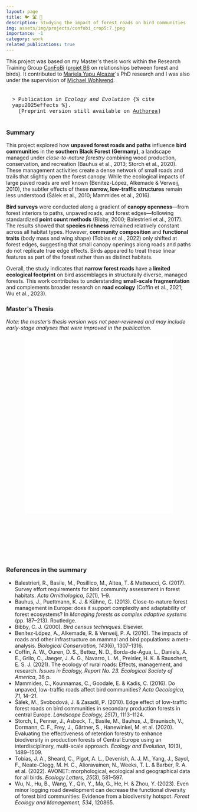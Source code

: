 ```yaml
---
layout: page
title: 🐦 🛣️ 🌲
description: Studying the impact of forest roads on bird communities
img: assets/img/projects/confobi_crop5:7.jpeg
importance: -1
category: work
related_publications: true
---
```


This project was based on my Master's thesis work within the Research Training Group [ConFoBi](https://confobi.uni-freiburg.de/en) ([projet B6](https://confobi.uni-freiburg.de/en/projects/bird-forest-relationships-b6) on relationships between forest and birds). It contributed to [Mariela Yapu Alcazar](https://www.researchgate.net/profile/Mariela-Yapu-Alcazar)'s PhD research and I was also under the supervision of [Michael Wohlwend](https://www.researchgate.net/profile/Michael-Wohlwend). 

<div style="border: 1px solid var(--global-theme-color); border-radius: 20px; background: var(--global-code-bg-color); padding: 16px; margin: 20px 0; font-family: Consolas, 'Liberation Mono', Menlo, Courier, monospace; font-size: 1em; color: var(--global-text-color);">
  > Publication in <i>Ecology and Evolution</i> {% cite yapu2025effects %}. <br>
  &nbsp;&nbsp;(Preprint version still available on <a href="https://doi.org/10.22541/au.174617643.38377034/v1">Authorea</a>)
</div>

### Summary

This project explored how **unpaved forest roads and paths** influence **bird communities** in the **southern Black Forest (Germany)**, a landscape managed under *close-to-nature forestry* combining wood production, conservation, and recreation (Bauhus et al., 2013; Storch et al., 2020). These management activities create a dense network of small roads and trails that slightly open the forest canopy. While the ecological impacts of large paved roads are well known (Benítez-López, Alkemade & Verweij, 2010), the subtler effects of these **narrow, low-traffic structures** remain less understood (Šálek et al., 2010; Mammides et al., 2016).

**Bird surveys** were conducted along a gradient of **canopy openness**—from forest interiors to paths, unpaved roads, and forest edges—following standardized **point count methods** (Bibby, 2000; Balestrieri et al., 2017). The results showed that **species richness** remained relatively constant across all habitat types. However, **community composition** and **functional traits** (body mass and wing shape) (Tobias et al., 2022) only shifted at forest edges, suggesting that small canopy openings along roads and paths do not replicate true edge effects. Birds appeared to treat these linear features as part of the forest rather than as distinct habitats.

Overall, the study indicates that **narrow forest roads** have a **limited ecological footprint** on bird assemblages in structurally diverse, managed forests. This work contributes to understanding **small-scale fragmentation** and complements broader research on **road ecology** (Coffin et al., 2021; Wu et al., 2023).


### Master's Thesis

*Note: the master’s thesis version was not peer-reviewed and may include early-stage analyses that were improved in the publication.*


<div style="display: flex; justify-content: center; width: 100%;">
  <div style="width: 80%; height: 600px;">
    <iframe src="/assets/pdf/BENERRADI-MScThesis-2023-M2BEE_APT.pdf" style="width: 100%; height: 80%;" frameborder="0">
      <p>Your browser does not support iframes. You can <a href="/assets/pdf/BENERRADI-MScThesis-2023-M2BEE_APT.pdf">download the PDF</a> instead.</p>
    </iframe>
  </div>
</div>


### References in the summary

* Balestrieri, R., Basile, M., Posillico, M., Altea, T. & Matteucci, G. (2017). Survey effort requirements for bird community assessment in forest habitats. *Acta Ornithologica, 52*(1), 1–9.
* Bauhus, J., Puettmann, K. J. & Kühne, C. (2013). Close-to-nature forest management in Europe: does it support complexity and adaptability of forest ecosystems? In *Managing forests as complex adaptive systems* (pp. 187–213). Routledge.
* Bibby, C. J. (2000). *Bird census techniques*. Elsevier.
* Benítez-López, A., Alkemade, R. & Verweij, P. A. (2010). The impacts of roads and other infrastructure on mammal and bird populations: a meta-analysis. *Biological Conservation, 143*(6), 1307–1316.
* Coffin, A. W., Ouren, D. S., Bettez, N. D., Borda-de-Água, L., Daniels, A. E., Grilo, C., Jaeger, J. A. G., Navarro, L. M., Preisler, H. K. & Rauschert, E. S. J. (2021). The ecology of rural roads: Effects, management, and research. *Issues in Ecology, Report No. 23. Ecological Society of America*, 36 p.
* Mammides, C., Kounnamas, C., Goodale, E. & Kadis, C. (2016). Do unpaved, low-traffic roads affect bird communities? *Acta Oecologica, 71*, 14–21.
* Šálek, M., Svobodová, J. & Zasadil, P. (2010). Edge effect of low-traffic forest roads on bird communities in secondary production forests in central Europe. *Landscape Ecology, 25*(7), 1113–1124.
* Storch, I., Penner, J., Asbeck, T., Basile, M., Bauhus, J., Braunisch, V., Dormann, C. F., Frey, J., Gärtner, S., Hanewinkel, M. et al. (2020). Evaluating the effectiveness of retention forestry to enhance biodiversity in production forests of Central Europe using an interdisciplinary, multi-scale approach. *Ecology and Evolution, 10*(3), 1489–1509.
* Tobias, J. A., Sheard, C., Pigot, A. L., Devenish, A. J. M., Yang, J., Sayol, F., Neate-Clegg, M. H. C., Alioravainen, N., Weeks, T. L. & Barber, R. A. et al. (2022). AVONET: morphological, ecological and geographical data for all birds. *Ecology Letters, 25*(3), 581–597.
* Wu, N., Hu, B., Wang, Y., Qin, Y., Ma, G., He, H. & Zhou, Y. (2023). Even minor logging road development can decrease the functional diversity of forest bird communities: Evidence from a biodiversity hotspot. *Forest Ecology and Management, 534*, 120865.